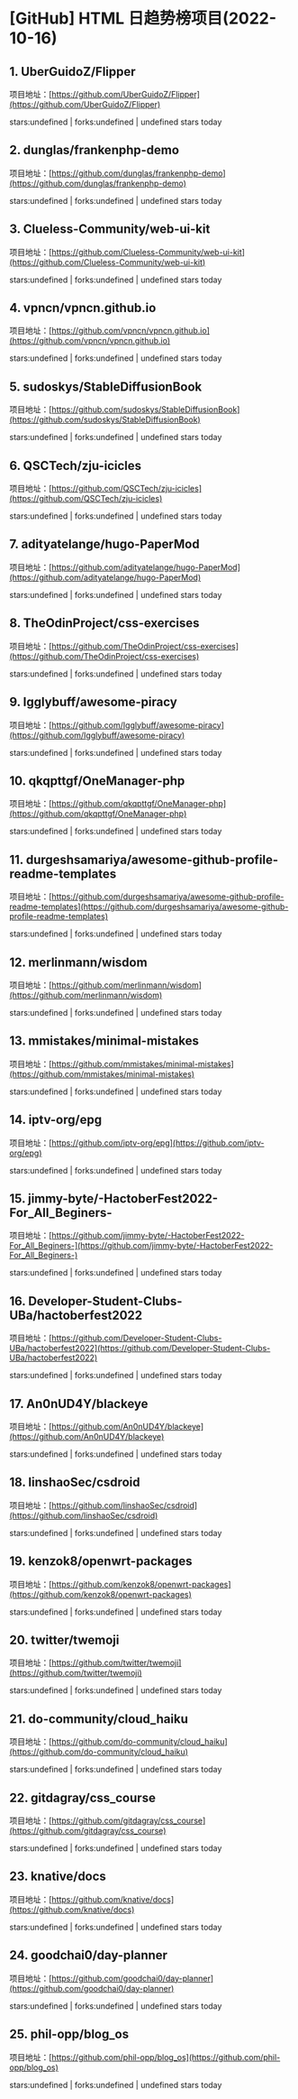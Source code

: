 # [GitHub] HTML 日趋势榜项目(2022-10-16)

## 1. UberGuidoZ/Flipper 

项目地址：[https://github.com/UberGuidoZ/Flipper](https://github.com/UberGuidoZ/Flipper)

stars:undefined | forks:undefined | undefined stars today 



## 2. dunglas/frankenphp-demo 

项目地址：[https://github.com/dunglas/frankenphp-demo](https://github.com/dunglas/frankenphp-demo)

stars:undefined | forks:undefined | undefined stars today 



## 3. Clueless-Community/web-ui-kit 

项目地址：[https://github.com/Clueless-Community/web-ui-kit](https://github.com/Clueless-Community/web-ui-kit)

stars:undefined | forks:undefined | undefined stars today 



## 4. vpncn/vpncn.github.io 

项目地址：[https://github.com/vpncn/vpncn.github.io](https://github.com/vpncn/vpncn.github.io)

stars:undefined | forks:undefined | undefined stars today 



## 5. sudoskys/StableDiffusionBook 

项目地址：[https://github.com/sudoskys/StableDiffusionBook](https://github.com/sudoskys/StableDiffusionBook)

stars:undefined | forks:undefined | undefined stars today 



## 6. QSCTech/zju-icicles 

项目地址：[https://github.com/QSCTech/zju-icicles](https://github.com/QSCTech/zju-icicles)

stars:undefined | forks:undefined | undefined stars today 



## 7. adityatelange/hugo-PaperMod 

项目地址：[https://github.com/adityatelange/hugo-PaperMod](https://github.com/adityatelange/hugo-PaperMod)

stars:undefined | forks:undefined | undefined stars today 



## 8. TheOdinProject/css-exercises 

项目地址：[https://github.com/TheOdinProject/css-exercises](https://github.com/TheOdinProject/css-exercises)

stars:undefined | forks:undefined | undefined stars today 



## 9. Igglybuff/awesome-piracy 

项目地址：[https://github.com/Igglybuff/awesome-piracy](https://github.com/Igglybuff/awesome-piracy)

stars:undefined | forks:undefined | undefined stars today 



## 10. qkqpttgf/OneManager-php 

项目地址：[https://github.com/qkqpttgf/OneManager-php](https://github.com/qkqpttgf/OneManager-php)

stars:undefined | forks:undefined | undefined stars today 



## 11. durgeshsamariya/awesome-github-profile-readme-templates 

项目地址：[https://github.com/durgeshsamariya/awesome-github-profile-readme-templates](https://github.com/durgeshsamariya/awesome-github-profile-readme-templates)

stars:undefined | forks:undefined | undefined stars today 



## 12. merlinmann/wisdom 

项目地址：[https://github.com/merlinmann/wisdom](https://github.com/merlinmann/wisdom)

stars:undefined | forks:undefined | undefined stars today 



## 13. mmistakes/minimal-mistakes 

项目地址：[https://github.com/mmistakes/minimal-mistakes](https://github.com/mmistakes/minimal-mistakes)

stars:undefined | forks:undefined | undefined stars today 



## 14. iptv-org/epg 

项目地址：[https://github.com/iptv-org/epg](https://github.com/iptv-org/epg)

stars:undefined | forks:undefined | undefined stars today 



## 15. jimmy-byte/-HactoberFest2022-For_All_Beginers- 

项目地址：[https://github.com/jimmy-byte/-HactoberFest2022-For_All_Beginers-](https://github.com/jimmy-byte/-HactoberFest2022-For_All_Beginers-)

stars:undefined | forks:undefined | undefined stars today 



## 16. Developer-Student-Clubs-UBa/hactoberfest2022 

项目地址：[https://github.com/Developer-Student-Clubs-UBa/hactoberfest2022](https://github.com/Developer-Student-Clubs-UBa/hactoberfest2022)

stars:undefined | forks:undefined | undefined stars today 



## 17. An0nUD4Y/blackeye 

项目地址：[https://github.com/An0nUD4Y/blackeye](https://github.com/An0nUD4Y/blackeye)

stars:undefined | forks:undefined | undefined stars today 



## 18. linshaoSec/csdroid 

项目地址：[https://github.com/linshaoSec/csdroid](https://github.com/linshaoSec/csdroid)

stars:undefined | forks:undefined | undefined stars today 



## 19. kenzok8/openwrt-packages 

项目地址：[https://github.com/kenzok8/openwrt-packages](https://github.com/kenzok8/openwrt-packages)

stars:undefined | forks:undefined | undefined stars today 



## 20. twitter/twemoji 

项目地址：[https://github.com/twitter/twemoji](https://github.com/twitter/twemoji)

stars:undefined | forks:undefined | undefined stars today 



## 21. do-community/cloud_haiku 

项目地址：[https://github.com/do-community/cloud_haiku](https://github.com/do-community/cloud_haiku)

stars:undefined | forks:undefined | undefined stars today 



## 22. gitdagray/css_course 

项目地址：[https://github.com/gitdagray/css_course](https://github.com/gitdagray/css_course)

stars:undefined | forks:undefined | undefined stars today 



## 23. knative/docs 

项目地址：[https://github.com/knative/docs](https://github.com/knative/docs)

stars:undefined | forks:undefined | undefined stars today 



## 24. goodchai0/day-planner 

项目地址：[https://github.com/goodchai0/day-planner](https://github.com/goodchai0/day-planner)

stars:undefined | forks:undefined | undefined stars today 



## 25. phil-opp/blog_os 

项目地址：[https://github.com/phil-opp/blog_os](https://github.com/phil-opp/blog_os)

stars:undefined | forks:undefined | undefined stars today 



